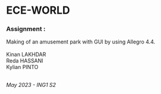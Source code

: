# ECE-WORLD
### Assignment :
Making of an amusement park with GUI by using Allegro 4.4.
<br /><br />
Kinan LAKHDAR<br /> 
Reda HASSANI<br /> 
Kylian PINTO<br /> <br /> 

*May 2023 - ING1 S2*
